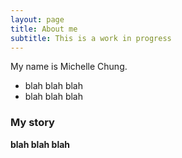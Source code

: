 ```yaml
---
layout: page
title: About me
subtitle: This is a work in progress
---
```


My name is Michelle Chung. 

- blah blah blah
- blah blah blah

### My story

**blah blah blah**
